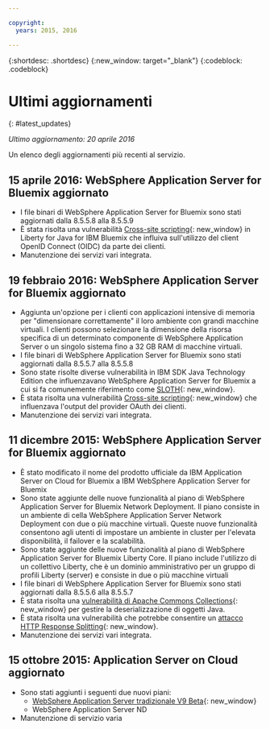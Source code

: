 ```yaml
---

copyright:
  years: 2015, 2016

---
```


{:shortdesc: .shortdesc}
{:new_window: target="_blank"}
{:codeblock: .codeblock}

# Ultimi aggiornamenti
{: #latest_updates}

*Ultimo aggiornamento: 20 aprile 2016*

Un elenco degli aggiornamenti più recenti al servizio.

## 15 aprile 2016: WebSphere Application Server for Bluemix aggiornato

* I file binari di WebSphere Application Server for Bluemix sono stati aggiornati dalla 8.5.5.8 alla 8.5.5.9
* È stata risolta una vulnerabilità [Cross-site scripting](http://www-01.ibm.com/support/docview.wss?uid=swg21981221){: new_window} in Liberty for Java for IBM Bluemix che influiva sull'utilizzo del client OpenID Connect (OIDC) da parte dei clienti.
* Manutenzione dei servizi vari integrata.

## 19 febbraio 2016: WebSphere Application Server for Bluemix aggiornato
* Aggiunta un'opzione per i clienti con applicazioni intensive di memoria per "dimensionare correttamente" il loro ambiente con grandi macchine virtuali. I clienti possono selezionare la dimensione della risorsa specifica di un determinato componente di WebSphere Application Server o un singolo sistema fino a 32 GB RAM di macchine virtuali.
* I file binari di WebSphere Application Server for Bluemix sono stati aggiornati dalla 8.5.5.7 alla 8.5.5.8
* Sono state risolte diverse vulnerabilità in IBM SDK Java Technology Edition che influenzavano WebSphere Application Server for Bluemix a cui si fa comunemente riferimento come [SLOTH](http://www-01.ibm.com/support/docview.wss?uid=swg21977244){: new_window}.
* È stata risolta una vulnerabilità [Cross-site scripting](http://www-01.ibm.com/support/docview.wss?uid=swg21976337){: new_window} che influenzava l'output del provider OAuth dei clienti.
* Manutenzione dei servizi vari integrata.

## 11 dicembre 2015: WebSphere Application Server for Bluemix aggiornato
* È stato modificato il nome del prodotto ufficiale da IBM Application Server on Cloud for Bluemix a IBM WebSphere Application Server for Bluemix
* Sono state aggiunte delle nuove funzionalità al piano di WebSphere Application Server for Bluemix Network Deployment. Il piano consiste in un ambiente di cella WebSphere Application Server Network Deployment con due o più macchine virtuali. Queste nuove funzionalità consentono agli utenti di impostare un ambiente in cluster per l'elevata disponibilità, il failover e la scalabilità.
* Sono state aggiunte delle nuove funzionalità al piano di WebSphere Application Server for Bluemix Liberty Core. Il piano include l'utilizzo di un collettivo Liberty, che è un dominio amministrativo per un gruppo di profili Liberty (server) e consiste in due o più macchine virtuali
* I file binari di WebSphere Application Server for Bluemix sono stati aggiornati dalla 8.5.5.6 alla 8.5.5.7
* È stata risolta una [vulnerabilità di Apache Commons Collections](https://www.us-cert.gov/ncas/current-activity/2015/11/13/Apache-Commons-Collections-Java-Library-Vulnerability){: new_window} per
gestire la deserializzazione di oggetti Java.
* È stata risolta una vulnerabilità che potrebbe consentire un [attacco HTTP
Response Splitting](http://www-01.ibm.com/support/docview.wss?uid=swg21972254){: new_window}.
* Manutenzione dei servizi vari integrata.

## 15 ottobre 2015: Application Server on Cloud aggiornato
* Sono stati aggiunti i seguenti due nuovi piani:
  * [WebSphere Application Server tradizionale V9 Beta](https://www-01.ibm.com/marketing/iwm/iwmdocs/web/cc/earlyprograms/websphere.shtml){: new_window}
  * WebSphere Application Server ND
* Manutenzione di servizio varia
